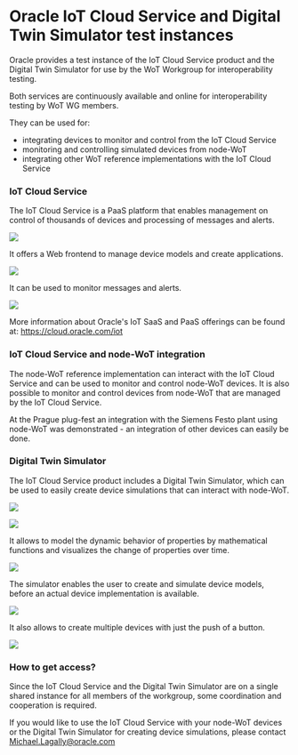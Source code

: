 # Oracle IoT Cloud Service and Digital Twin Simulator test instances



Oracle provides a test instance of the IoT Cloud Service product and the Digital Twin Simulator for use by the WoT Workgroup for interoperability testing.

Both services are continuously available and online for interoperability testing by WoT WG members.

They can be used for:

* integrating devices to monitor and control from the IoT Cloud Service
* monitoring and controlling simulated devices from node-WoT 
* integrating other WoT reference implementations with the IoT Cloud Service

### IoT Cloud Service

The IoT Cloud Service is a PaaS platform that enables management on control of thousands of devices and processing of messages and alerts. 

![](IMAGES/oracle_mgmt_console.png)

It offers a Web frontend to manage device models and create applications.

![](IMAGES/oracle_mgmt_console_edit_DM.png)
 
 It can be used to monitor messages and alerts.

![](IMAGES/oracle_mgmt_console_messages.png)

More information about Oracle's IoT SaaS and PaaS offerings can be found at: https://cloud.oracle.com/iot

### IoT Cloud Service and node-WoT integration

The node-WoT reference implementation can interact with the IoT Cloud Service and can be used to monitor and control node-WoT devices.
It is also possible to monitor and control devices from node-WoT that are managed by the IoT Cloud Service.

At the Prague plug-fest an integration with the Siemens Festo plant using node-WoT was demonstrated - an integration of other devices can easily be done.

### Digital Twin Simulator

The IoT Cloud Service product includes a Digital Twin Simulator, which can be used to easily create device simulations that can interact with node-WoT.

![](IMAGES/oracle_sim_overview.png)


![](IMAGES/oracle_sim_festo.png)

It allows to model the dynamic behavior of properties by mathematical functions and visualizes the change of properties over time.

![](IMAGES/oracle_sim_time_series.gif)

The simulator enables the user to create and simulate device models, before an actual device implementation is available. 

![](IMAGES/oracle_sim_connected_car.gif)

It also allows to create multiple devices with just the push of a button.

![](IMAGES/oracle_sim_3_instances.png)

### How to get access?

Since the IoT Cloud Service and the Digital Twin Simulator are on a single shared instance for all members of the workgroup, 
some coordination and cooperation is required.

If you would like to use the IoT Cloud Service with your node-WoT devices or the Digital Twin Simulator for creating device simulations, please contact Michael.Lagally@oracle.com 


